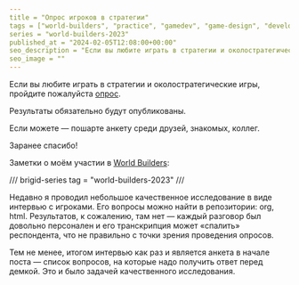 ```yaml
---
title = "Опрос игроков в стратегии"
tags = ["world-builders", "practice", "gamedev", "game-design", "development", "world-builders-2023"]
series = "world-builders-2023"
published_at = "2024-02-05T12:08:00+00:00"
seo_description = "Если вы любите играть в стратегии и околостратегические игры, пройдите пожалуйста опрос."
seo_image = ""
---
```


Если вы любите играть в стратегии и околостратегические игры, пройдите пожалуйста [опрос](https://forms.gle/igEBB5nTRfGARNm29).

Результаты обязательно будут опубликованы.

Если можете — пошарте анкету среди друзей, знакомых, коллег.

Заранее спасибо!

Заметки о моём участии в [World Builders](https://madcrusader.com/worldbuilders):

/// brigid-series
tag = "world-builders-2023"
///

Недавно я проводил небольшое качественное исследование в виде интервью с игроками. Его вопросы можно найти в репозитории: org, html. Результатов, к сожалению, там нет — каждый разговор был довольно персонален и его транскрипция может «спалить» респондента, что не правильно с точки зрения проведения опросов.

Тем не менее, итогом интервью как раз и является анкета в начале поста — список вопросов, на которые надо получить ответ перед демкой. Это и было задачей качественного исследования.
